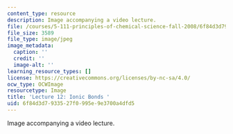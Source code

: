 ```yaml
---
content_type: resource
description: Image accompanying a video lecture.
file: /courses/5-111-principles-of-chemical-science-fall-2008/6f84d3d7933527f0995e9e3700a4dfd5_12.jpg
file_size: 3589
file_type: image/jpeg
image_metadata:
  caption: ''
  credit: ''
  image-alt: ''
learning_resource_types: []
license: https://creativecommons.org/licenses/by-nc-sa/4.0/
ocw_type: OCWImage
resourcetype: Image
title: 'Lecture 12: Ionic Bonds '
uid: 6f84d3d7-9335-27f0-995e-9e3700a4dfd5
---
```

Image accompanying a video lecture.